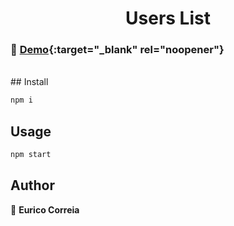 <h1 align="center">Users List</h1>

### 📌 [Demo](https://simpleuserslist.netlify.app/){:target="\_blank" rel="noopener"}

<br/>
## Install

```sh
npm i
```

## Usage

```sh
npm start
```

## Author

👤 **Eurico Correia**
